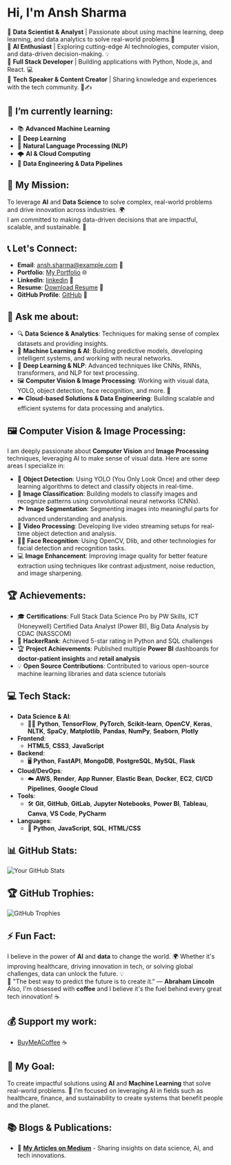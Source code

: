 # Hi, I'm Ansh Sharma

🔹 **Data Scientist & Analyst** | Passionate about using machine learning, deep learning, and data analytics to solve real-world problems.🤖  
🔹 **AI Enthusiast** | Exploring cutting-edge AI technologies, computer vision, and data-driven decision-making. 💡  
🔹 **Full Stack Developer** | Building applications with Python, Node.js, and React. 💻  
🔹 **Tech Speaker & Content Creator** | Sharing knowledge and experiences with the tech community. 🎤✍️  

## 🌱 I’m currently learning:
- 📚 **Advanced Machine Learning**  
- 🧠 **Deep Learning**  
- 📖 **Natural Language Processing (NLP)**  
- 🌩️ **AI & Cloud Computing**  
- 🔧 **Data Engineering & Data Pipelines**

## 🚀 My Mission:
To leverage **AI** and **Data Science** to solve complex, real-world problems and drive innovation across industries. 🌍  
I am committed to making data-driven decisions that are impactful, scalable, and sustainable. 🌟

## 📞 Let's Connect:
- **Email**: [ansh.sharma@example.com](mailto:ansh25032003@gmail.com  ) 📧  
- **Portfolio**: [My Portfolio](https://myportfolio-plum-chi.vercel.app/) 🌐  
- **LinkedIn**: [linkedin](https://www.linkedin.com/in/ansh-sharma-a01886207/) 💼  
- **Resume**: [Download Resume](https://drive.google.com/file/d/1LWlnZy16YuBk7muBI7jBM4GrNoBtWpC1/view?usp=sharing) 📄    
- **GitHub Profile**: [GitHub](https://github.com/Anshsharma25) 🐙

## 💬 Ask me about:
- 🔍 **Data Science & Analytics**: Techniques for making sense of complex datasets and providing insights.
- 🤖 **Machine Learning & AI**: Building predictive models, developing intelligent systems, and working with neural networks.
- 🧠 **Deep Learning & NLP**: Advanced techniques like CNNs, RNNs, transformers, and NLP for text processing.
- 🖼️ **Computer Vision & Image Processing**: Working with visual data, YOLO, object detection, face recognition, and more. 📸
- ☁️ **Cloud-based Solutions & Data Engineering**: Building scalable and efficient systems for data processing and analytics.

## 🖼️ Computer Vision & Image Processing:
I am deeply passionate about **Computer Vision** and **Image Processing** techniques, leveraging AI to make sense of visual data. Here are some areas I specialize in:
- 📸 **Object Detection**: Using YOLO (You Only Look Once) and other deep learning algorithms to detect and classify objects in real-time.
- 🧠 **Image Classification**: Building models to classify images and recognize patterns using convolutional neural networks (CNNs).
- 🏞️ **Image Segmentation**: Segmenting images into meaningful parts for advanced understanding and analysis.
- 🎥 **Video Processing**: Developing live video streaming setups for real-time object detection and analysis.  
- 🧑‍💻 **Face Recognition**: Using OpenCV, Dlib, and other technologies for facial detection and recognition tasks.  
- 💻 **Image Enhancement**: Improving image quality for better feature extraction using techniques like contrast adjustment, noise reduction, and image sharpening.

## 🏆 Achievements:
- 🎓 **Certifications**: Full Stack Data Science Pro by PW Skills, ICT (Honeywell) Certified Data Analyst (Power BI), Big Data Analysis by CDAC (NASSCOM)  
- 🏅 **HackerRank**: Achieved 5-star rating in Python and SQL challenges  
- 🏆 **Project Achievements**: Published multiple **Power BI** dashboards for **doctor-patient insights** and **retail analysis**  
- 💡 **Open Source Contributions**: Contributed to various open-source machine learning libraries and data science tutorials


## 💻 Tech Stack:
- **Data Science & AI**:  
  - 🧑‍💻 **Python**, **TensorFlow**, **PyTorch**, **Scikit-learn**, **OpenCV**, **Keras**, **NLTK**, **SpaCy**, **Matplotlib**, **Pandas**, **NumPy**, **Seaborn**, **Plotly**  
- **Frontend**:  
  -  **HTML5**, **CSS3**, **JavaScript**
- **Backend**:  
  - 🖥️ **Python**, **FastAPI**, **MongoDB**, **PostgreSQL**, **MySQL**, **Flask** 
- **Cloud/DevOps**:  
  - ☁️ **AWS**, **Render**, **App Runner**, **Elastic Bean**, **Docker**, **EC2**, **CI/CD Pipelines**, **Google Cloud**  
- **Tools**:  
  - 🛠️ **Git**, **GitHub**, **GitLab**, **Jupyter Notebooks**, **Power BI**, **Tableau**, **Canva**, **VS Code**, **PyCharm**  
- **Languages**:  
  - 📝 **Python**, **JavaScript**, **SQL**, **HTML/CSS**

## 📊 GitHub Stats:
![Your GitHub Stats](https://github-readme-stats.vercel.app/api?username=anshsharma&show_icons=true&count_private=true&hide_title=true)

## 🏆 GitHub Trophies:
![GitHub Trophies](https://github-profile-trophy.vercel.app/?username=anshsharma)

## ⚡ Fun Fact:
I believe in the power of **AI** and **data** to change the world. 🌍 Whether it's improving healthcare, driving innovation in tech, or solving global challenges, data can unlock the future. 💡  
🚀 "The best way to predict the future is to create it." — **Abraham Lincoln**  
Also, I'm obsessed with **coffee** and I believe it's the fuel behind every great tech innovation! ☕

## 💰 Support my work:
- [BuyMeACoffee](https://www.buymeacoffee.com/) ☕

## 🎯 My Goal:
To create impactful solutions using **AI** and **Machine Learning** that solve real-world problems. 🌟 I'm focused on leveraging AI in fields such as healthcare, finance, and sustainability to create systems that benefit people and the planet.

## 📚 Blogs & Publications:
- 📖 **[My Articles on Medium](https://medium.com/@anshsharma)** - Sharing insights on data science, AI, and tech innovations.
